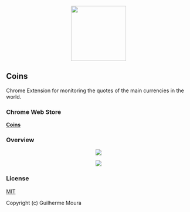 <p align="center">
  <img
    style="object: contain; height: 150px"
    src="https://raw.githubusercontent.com/glhrmoura/coins/main/docs/logo.png"
  />
</p>

## Coins

Chrome Extension for monitoring the quotes of the main currencies in the world.

### Chrome Web Store

[**Coins**](https://chrome.google.com/webstore/detail/coins/meebfpmdedodccopjbkcihiecpmiljml)

### Overview

<p align="center">
  <img
    style="object: contain; width: '100%'"
    src="https://raw.githubusercontent.com/glhrmoura/coins/main/docs/screenshot_badge.png"
  />
</p>

<p align="center">
  <img
    style="object: contain; width: '100%'"
    src="https://raw.githubusercontent.com/glhrmoura/coins/main/docs/screenshot_popup.png"
  />
</p>

### License

[MIT](https://github.com/glhrmoura/coins/blob/main/LICENSE)

Copyright (c) Guilherme Moura
